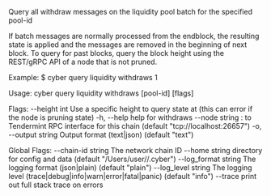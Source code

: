 Query all withdraw messages on the liquidity pool batch for the specified pool-id

If batch messages are normally processed from the endblock,
the resulting state is applied and the messages are removed in the beginning of next block.
To query for past blocks, query the block height using the REST/gRPC API of a node that is not pruned.

Example:
$ cyber query liquidity withdraws 1

Usage:
  cyber query liquidity withdraws [pool-id] [flags]

Flags:
      --height int      Use a specific height to query state at (this can error if the node is pruning state)
  -h, --help            help for withdraws
      --node string     <host>:<port> to Tendermint RPC interface for this chain (default "tcp://localhost:26657")
  -o, --output string   Output format (text|json) (default "text")

Global Flags:
      --chain-id string     The network chain ID
      --home string         directory for config and data (default "/Users/user//.cyber")
      --log_format string   The logging format (json|plain) (default "plain")
      --log_level string    The logging level (trace|debug|info|warn|error|fatal|panic) (default "info")
      --trace               print out full stack trace on errors
